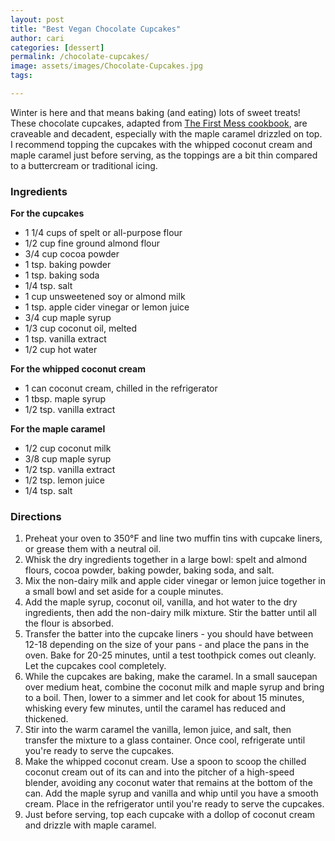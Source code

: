 ```yaml
---
layout: post
title: "Best Vegan Chocolate Cupcakes"
author: cari
categories: [dessert]
permalink: /chocolate-cupcakes/
image: assets/images/Chocolate-Cupcakes.jpg
tags:

---
```


Winter is here and that means baking (and eating) lots of sweet treats! These chocolate cupcakes, adapted from [The First Mess cookbook](https://thefirstmess.com/cookbook/the-first-mess-cookbook/), are craveable and decadent, especially with the maple caramel drizzled on top. I recommend topping the cupcakes with the whipped coconut cream and maple caramel just before serving, as the toppings are a bit thin compared to a buttercream or traditional icing.

<h3> Ingredients </h3>

**For the cupcakes**
- 1 1/4 cups of spelt or all-purpose flour
- 1/2 cup fine ground almond flour
- 3/4 cup cocoa powder
- 1 tsp. baking powder
- 1 tsp. baking soda
- 1/4 tsp. salt
- 1 cup unsweetened soy or almond milk
- 1 tsp. apple cider vinegar or lemon juice
- 3/4 cup maple syrup
- 1/3 cup coconut oil, melted
- 1 tsp. vanilla extract
- 1/2 cup hot water

**For the whipped coconut cream**
- 1 can coconut cream, chilled in the refrigerator
- 1 tbsp. maple syrup
- 1/2 tsp. vanilla extract

**For the maple caramel**
- 1/2 cup coconut milk
- 3/8 cup maple syrup
- 1/2 tsp. vanilla extract
- 1/2 tsp. lemon juice
- 1/4 tsp. salt

<h3> Directions </h3>

1. Preheat your oven to 350&deg;F and line two muffin tins with cupcake liners, or grease them with a neutral oil.
2. Whisk the dry ingredients together in a large bowl: spelt and almond flours, cocoa powder, baking powder, baking soda, and salt.
3. Mix the non-dairy milk and apple cider vinegar or lemon juice together in a small bowl and set aside for a couple minutes.
4. Add the maple syrup, coconut oil, vanilla, and hot water to the dry ingredients, then add the non-dairy milk mixture. Stir the batter until all the flour is absorbed.
5. Transfer the batter into the cupcake liners - you should have between 12-18 depending on the size of your pans - and place the pans in the oven. Bake for 20-25 minutes, until a test toothpick comes out cleanly. Let the cupcakes cool completely.
6. While the cupcakes are baking, make the caramel. In a small saucepan over medium heat, combine the coconut milk and maple syrup and bring to a boil. Then, lower to a simmer and let cook for about 15 minutes, whisking every few minutes, until the caramel has reduced and thickened.
7. Stir into the warm caramel the vanilla, lemon juice, and salt, then transfer the mixture to a glass container. Once cool, refrigerate until you're ready to serve the cupcakes.
8. Make the whipped coconut cream. Use a spoon to scoop the chilled coconut cream out of its can and into the pitcher of a high-speed blender, avoiding any coconut water that remains at the bottom of the can. Add the maple syrup and vanilla and whip until you have a smooth cream. Place in the refrigerator until you're ready to serve the cupcakes.
9. Just before serving, top each cupcake with a dollop of coconut cream and drizzle with maple caramel.